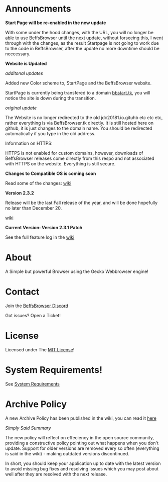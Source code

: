 # Announcments

**Start Page will be re-enabled in the new update**

With some under the hood changes, with the URL, you will no longer be able to use BeffsBrowser until the next update, without forseeing this, I went through with the changes, as the result Startpage is not going to work due to the code in BeffsBrowser, after the update no more downtime should be neccessary. 



**Website is Updated**



*additonal updates*

Added new Color scheme to, StartPage and the BeffsBrowser website. 

StartPage is currently being transfered to a domain [bbstart.tk](http://bbstart.tk), you will notice the site is down during the transition. 


*original update*

The Website is no longer redirected to the old jdc20181.io.gituhb etc etc etc, rather everything is via BeffsBrowser.tk directly. It is still hosted here on github, it is just changes to the domain name. You should be redirected automatically if you type in the old address. 

Information on HTTPS:

HTTPS is not enabled for custom domains, however, downloads of BeffsBrowser releases come directly from this respo and not associated with HTTPS on the website. Everything is still secure. 



**Changes to Compatible OS is coming soon**

Read some of the changes: [wiki](https://github.com/jdc20181/BeffsBrowser/wiki/Changes-to-Supported-OS-Versions)


**Version 2.3.2**

Release will be the last Fall release of the year, and will be done hopefully no later than December 20.

[wiki](https://github.com/jdc20181/BeffsBrowser/wiki/Version-2.3.2-Coming-soon)




**Current Version: Version 2.3.1 Patch**



See the full feature log in the [wiki](https://github.com/jdc20181/BeffsBrowser/wiki/2.3.1-Patch-Release-Coming-soon)



# About

A Simple but powerful Browser using the Gecko Webbrowser engine!

# Contact 


Join the [BeffsBrowser Discord](https://discord.gg/kz4Bxw9)

Got issues? Open a Ticket! 


# License
Licensed under The [MIT License](https://github.com/jdc20181/BeffsBrowser/blob/master/Information/LICENSE)!


 
# System Requirements!

See [System Requirements](https://github.com/jdc20181/BeffsBrowser/blob/master/Information/SystemRequirements.md)

# Archive Policy

A new Archive Policy has been published in the wiki, you can read it [here](https://github.com/jdc20181/BeffsBrowser/wiki/Archive-Policy)

*Simply Said Summary*

The new policy will reflect on effeciency in the open source community, providing a constructive policy pointing out what happens when you don't update. Support for older versions are removed every so often (everything is said in the wiki) - making outdated versions discontinued. 

In short, you should keep your application up to date with the latest version to avoid missing bug fixes and resolving issues which you may post about well after they are resolved with the next release. 
